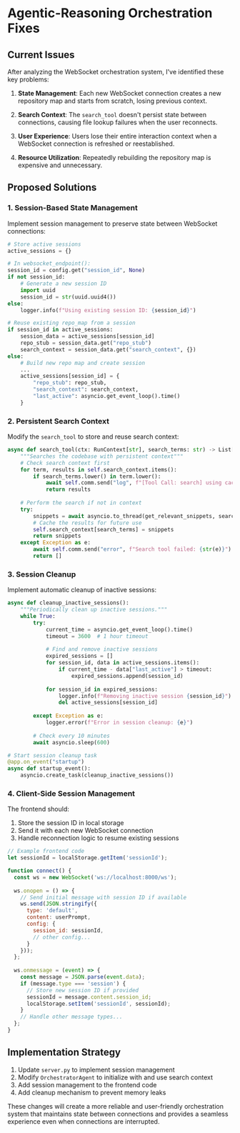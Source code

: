 # Agentic-Reasoning Orchestration Fixes

## Current Issues

After analyzing the WebSocket orchestration system, I've identified these key problems:

1. **State Management**: Each new WebSocket connection creates a new repository map and starts from scratch, losing previous context.

2. **Search Context**: The `search_tool` doesn't persist state between connections, causing file lookup failures when the user reconnects.

3. **User Experience**: Users lose their entire interaction context when a WebSocket connection is refreshed or reestablished.

4. **Resource Utilization**: Repeatedly rebuilding the repository map is expensive and unnecessary.

## Proposed Solutions

### 1. Session-Based State Management

Implement session management to preserve state between WebSocket connections:

```python
# Store active sessions
active_sessions = {}

# In websocket_endpoint():
session_id = config.get("session_id", None)
if not session_id:
    # Generate a new session ID
    import uuid
    session_id = str(uuid.uuid4())
else:
    logger.info(f"Using existing session ID: {session_id}")

# Reuse existing repo_map from a session
if session_id in active_sessions:
    session_data = active_sessions[session_id]
    repo_stub = session_data.get("repo_stub")
    search_context = session_data.get("search_context", {})
else:
    # Build new repo map and create session
    ...
    active_sessions[session_id] = {
        "repo_stub": repo_stub,
        "search_context": search_context,
        "last_active": asyncio.get_event_loop().time()
    }
```

### 2. Persistent Search Context

Modify the `search_tool` to store and reuse search context:

```python
async def search_tool(ctx: RunContext[str], search_terms: str) -> List[Dict[str, str]]:
    """Searches the codebase with persistent context"""
    # Check search context first
    for term, results in self.search_context.items():
        if search_terms.lower() in term.lower():
            await self.comm.send("log", f"[Tool Call: search] using cached results for: {search_terms}")
            return results
    
    # Perform the search if not in context
    try:
        snippets = await asyncio.to_thread(get_relevant_snippets, search_terms, self.root_directory)
        # Cache the results for future use
        self.search_context[search_terms] = snippets
        return snippets
    except Exception as e:
        await self.comm.send("error", f"Search tool failed: {str(e)}")
        return []
```

### 3. Session Cleanup

Implement automatic cleanup of inactive sessions:

```python
async def cleanup_inactive_sessions():
    """Periodically clean up inactive sessions."""
    while True:
        try:
            current_time = asyncio.get_event_loop().time()
            timeout = 3600  # 1 hour timeout
            
            # Find and remove inactive sessions
            expired_sessions = []
            for session_id, data in active_sessions.items():
                if current_time - data["last_active"] > timeout:
                    expired_sessions.append(session_id)
            
            for session_id in expired_sessions:
                logger.info(f"Removing inactive session {session_id}")
                del active_sessions[session_id]
                
        except Exception as e:
            logger.error(f"Error in session cleanup: {e}")
            
        # Check every 10 minutes
        await asyncio.sleep(600)

# Start session cleanup task
@app.on_event("startup")
async def startup_event():
    asyncio.create_task(cleanup_inactive_sessions())
```

### 4. Client-Side Session Management

The frontend should:
1. Store the session ID in local storage
2. Send it with each new WebSocket connection
3. Handle reconnection logic to resume existing sessions

```javascript
// Example frontend code
let sessionId = localStorage.getItem('sessionId');

function connect() {
  const ws = new WebSocket('ws://localhost:8000/ws');
  
  ws.onopen = () => {
    // Send initial message with session ID if available
    ws.send(JSON.stringify({
      type: 'default',
      content: userPrompt,
      config: {
        session_id: sessionId,
        // other config...
      }
    }));
  };
  
  ws.onmessage = (event) => {
    const message = JSON.parse(event.data);
    if (message.type === 'session') {
      // Store new session ID if provided
      sessionId = message.content.session_id;
      localStorage.setItem('sessionId', sessionId);
    }
    // Handle other message types...
  };
}
```

## Implementation Strategy

1. Update `server.py` to implement session management
2. Modify `OrchestratorAgent` to initialize with and use search context
3. Add session management to the frontend code
4. Add cleanup mechanism to prevent memory leaks

These changes will create a more reliable and user-friendly orchestration system that maintains state between connections and provides a seamless experience even when connections are interrupted.